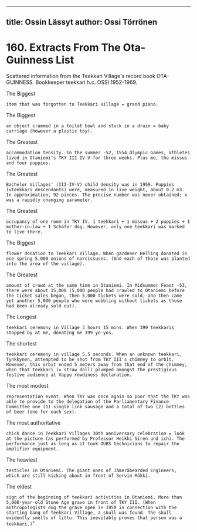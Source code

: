 
---
title: Ossin Lässyt
author: Ossi Törrönen
---

    
# 160. Extracts From The Ota-Guinness List

Scattered information from the Teekkari Village's record book OTA-GUINNESS. Bookkeeper teekkari h.c. OSSI 1952-1969.

The Biggest

`item that was forgotten to Teekkari Village = grand piano.`

The Biggest

`an object crammed in a toilet bowl and stuck in a drain = baby carriage (however a plastic toy).`

The Greatest

`accommodation tensity. In the summer -52, 1554 Olympic Games, athletes lived in Otaniemi's TKY III-IV-V for three weeks. Plus me, the missus and four puppies.`

The Greatest

`Bachelor Villages' (III-IV-V) child density was in 1959. Puppies (=teekkari descendants) were, measured in live weight, about 0.2 m3. In approximation, 92 pieces. The precise number was never obtained; x was a rapidly changing parameter.`

The Greatest

`occupancy of one room in TKY IV. 1 teekkari + 1 missus + 2 puppies + 1 mother-in-law + 1 Schäfer dog. However, only one teekkari was marked to live there.`

The Biggest

`flower donation to Teekkari Village. When gardener Helling donated in one spring 5,000 onions of narcissuses. (And each of those was planted into the area of the village).`

The Greatest

`amount of crowd at the same time in Otaniemi. In Midsummer Feast -53, there were about 15,000 (5,000 people had crawled to Otaniemi before the ticket sales began, then 5,000 tickets were sold, and then came yet another 5,000 people who were wobbling without tickets as those had been already sold out).`

The Longest

`teekkari ceremony in Village 3 hours 15 mins. When 399 teekkaris stopped by at me, donating me 399 yo-yos.`

The shortest

`teekkari ceremony in village 5,5 seconds. When an unknown teekkari, Tynkkynen, attempted to be shot from TKY III's chimney to orbit. However, this orbit ended 5 meters away from that end of the chimney, when that teekkari (= straw doll) plumped amongst the prestigious festive audience at Vappu rowdiness declaration.`

The most modest

`representation event. When TKY was once again so poor that the TKY was able to provide to the delegation of the Parliamentary Finance Committee one (1) single link sausage and a total of two (2) bottles of beer (one for each sex).`

The most authoritative

`chick dance in Teekkari Villages 30th anniversary celebration = look at the picture (as performed by Professor Heikki Siren und ich). The performance just as long as it took OUBS technicians to repair the amplifier equipment.`

The heaviest

`testicles in Otaniemi. The giant ones of Jämeräbearded Engineers, which are still kicking about in front of Servin Mökki.`

The eldest

`sign of the beginning of teekkari activities in Otaniemi. More than 5,000-year-old Stone Age grave in front of TKY III. (When anthropologists dug the grave open in 1950 in connection with the starting bang of Teekkari Village, a skull was found. The skull evidently smells of littu. This inevitably proves that person was a teekkari.)`"
